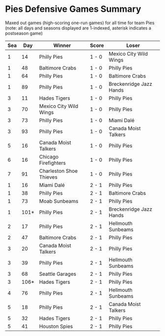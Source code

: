# Pies Defensive Games Summary



Maxed out games (high-scoring one-run games) for all time for team Pies (note: all days and seasons displayed are 1-indexed, asterisk indicates a postseason game)


| Sea | Day | Winner | Score | Loser | 
| ------ |------ |------ |------ |------ |
| 1 | 14 | Philly Pies | 1 - 0 | Mexico City Wild Wings | 
| 1 | 48 | Baltimore Crabs | 1 - 0 | Philly Pies | 
| 1 | 64 | Philly Pies | 1 - 0 | Baltimore Crabs | 
| 1 | 89 | Philly Pies | 1 - 0 | Breckenridge Jazz Hands | 
| 3 | 11 | Hades Tigers | 1 - 0 | Philly Pies | 
| 3 | 70 | Mexico City Wild Wings | 1 - 0 | Philly Pies | 
| 3 | 73 | Philly Pies | 1 - 0 | Miami Dalé | 
| 3 | 93 | Philly Pies | 1 - 0 | Canada Moist Talkers | 
| 5 | 16 | Canada Moist Talkers | 1 - 0 | Philly Pies | 
| 6 | 16 | Chicago Firefighters | 1 - 0 | Philly Pies | 
| 7 | 91 | Charleston Shoe Thieves | 1 - 0 | Philly Pies | 
| 1 | 16 | Miami Dalé | 2 - 1 | Philly Pies | 
| 1 | 38 | Philly Pies | 2 - 1 | Baltimore Crabs | 
| 1 | 73 | Moab Sunbeams | 2 - 1 | Philly Pies | 
| 1 | 101* | Philly Pies | 2 - 1 | Breckenridge Jazz Hands | 
| 2 | 17 | Philly Pies | 2 - 1 | Hellmouth Sunbeams | 
| 2 | 47 | Baltimore Crabs | 2 - 1 | Philly Pies | 
| 3 | 20 | Canada Moist Talkers | 2 - 1 | Philly Pies | 
| 3 | 39 | Philly Pies | 2 - 1 | Hellmouth Sunbeams | 
| 3 | 68 | Seattle Garages | 2 - 1 | Philly Pies | 
| 3 | 106* | Hades Tigers | 2 - 1 | Philly Pies | 
| 4 | 76 | Philly Pies | 2 - 1 | Hellmouth Sunbeams | 
| 5 | 18 | Philly Pies | 2 - 1 | Canada Moist Talkers | 
| 5 | 32 | Hades Tigers | 2 - 1 | Philly Pies | 
| 5 | 41 | Houston Spies | 2 - 1 | Philly Pies | 


